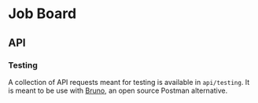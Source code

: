 # Job Board

## API

### Testing

A collection of API requests meant for testing is available in `api/testing`.
It is meant to be use with [Bruno](https://github.com/usebruno/bruno), an open source Postman alternative.
